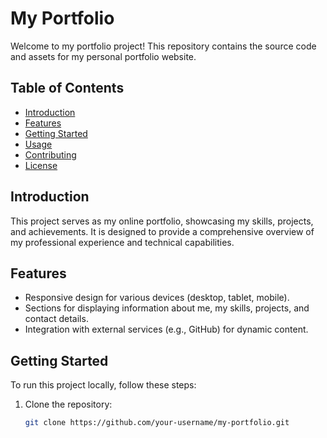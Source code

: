 # My Portfolio

Welcome to my portfolio project! This repository contains the source code and assets for my personal portfolio website.

## Table of Contents
- [Introduction](#introduction)
- [Features](#features)
- [Getting Started](#getting-started)
- [Usage](#usage)
- [Contributing](#contributing)
- [License](#license)

## Introduction
This project serves as my online portfolio, showcasing my skills, projects, and achievements. It is designed to provide a comprehensive overview of my professional experience and technical capabilities.

## Features
- Responsive design for various devices (desktop, tablet, mobile).
- Sections for displaying information about me, my skills, projects, and contact details.
- Integration with external services (e.g., GitHub) for dynamic content.

## Getting Started
To run this project locally, follow these steps:

1. Clone the repository:
   ```bash
   git clone https://github.com/your-username/my-portfolio.git
